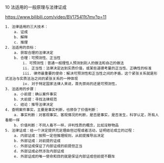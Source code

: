 10 法适用的一般原理与法律证成

https://www.bilibili.com/video/BV175411t7mv?p=11



	1. 法律适用的三大技术：
		a. 证成
		b. 解释
		c. 推理
	2. 法适用的目标：
		a. 获取合理的法律决定
		b. 合理：可预测性、正当性
			i. 可预测性：普通一般理性人预测到别人的做法和自己的做法
			ii. 正当性：法律决定达到实质价值，或某些道德考量的正当性、正确性的标准
			iii. 律师最重要的使命：解决可预测性和正当性之间的矛盾，这个紧张关系就是形式法治与实质法治之间的紧张关系的一种体现
			iv. 对于特定国家法律人来说，首先崇尚的还是可预测性，
	3. 法适用的步骤：
		a. 小前提：确认案件事实
		b. 大前提：寻找法律规范
		c. 结论：推导法律决定
	4. 查明案件事实，主要是事实判断，也掺杂了价值判断：
		a. 事实判断：对客观事实、客观情况的判断，是否是事实，是否发生，科学认定，所有人看都一样
		b. 价值判断：不同人看不一样，评判性质的概念，比如淫秽物品 
	5. 法律证成：给一个决定提供充足理由但过程或者活动，证明结论成立的过程：
		a. 内部证成：按照一定但推理规则，从前提推导出决定
		b. 外部证成：对前提的证成 
		c. 外部证成保证了内部证成的前提但正当
		d. 外部证成必然涉及内部证成
		e. 外部证成的唯一使命和目的就是保证内部证成但前提不翻车
		






